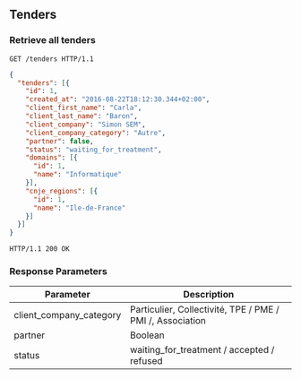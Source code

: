 ## Tenders
### Retrieve all tenders

```http
GET /tenders HTTP/1.1
```

```json
{
  "tenders": [{
    "id": 1,
    "created_at": "2016-08-22T18:12:30.344+02:00",
    "client_first_name": "Carla",
    "client_last_name": "Baron",
    "client_company": "Simon SEM",
    "client_company_category": "Autre",
    "partner": false,
    "status": "waiting_for_treatment",
    "domains": [{
      "id": 1,
      "name": "Informatique"
    }],
    "cnje_regions": [{
      "id": 1,
      "name": "Ile-de-France"
    }]
  }]
}
```

```http
HTTP/1.1 200 OK
```

### Response Parameters

Parameter               | Description
----------------------- | ------
client_company_category | Particulier, Collectivité, TPE / PME / PMI /, Association 
partner                 | Boolean
status                  | waiting_for_treatment / accepted / refused